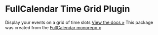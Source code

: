 # FullCalendar Time Grid Plugin
Display your events on a grid of time slots
[View the docs &raquo;](https://fullcalendar.io/docs/timegrid-view)
This package was created from the [FullCalendar monorepo &raquo;](https://github.com/fullcalendar/fullcalendar)
